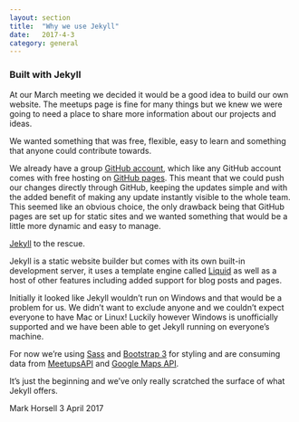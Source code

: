 ```yaml
---
layout: section
title:  "Why we use Jekyll"
date:   2017-4-3
category: general
---
```

<div>
      <h3>Built with Jekyll</h3>
      <p>
      At our March meeting we decided it would be a good idea to build our own website. The meetups page is fine for many things but we knew we were going to need a place to share more information about our projects and ideas.
      </p>
      <p>
      We wanted something that was free, flexible, easy to learn and something that anyone could contribute towards.
      </p>
      <p>
      We already have a group <a class="nav-link" href="https://github.com/JavascriptDojo">GitHub account</a>, which like any GitHub account comes with free hosting on <a class="nav-link" href="https://pages.github.com/">GitHub pages</a>. This meant that we could push our changes directly through GitHub, keeping the updates simple and with the added benefit of making any update instantly visible to the whole team. This seemed like an obvious choice, the only drawback being that GitHub pages are set up for static sites and we wanted something that would be a little more dynamic and easy to manage.
      </p>
      <p>
      <a class="nav-link" href="https://jekyllrb.com/">Jekyll</a> to the rescue.
      </p>
      <p>
      Jekyll is a static website builder but comes with its own built-in development server, it uses a template engine called <a class="nav-link" href="https://shopify.github.io/liquid/">Liquid</a> as well as a host of other features including added support for blog posts and pages.
      </p>
      <p>
      Initially it looked like Jekyll wouldn’t run on Windows and that would be a problem for us. We didn’t want to exclude anyone and we couldn’t expect everyone to have Mac or Linux! Luckily however Windows is unofficially supported and we have been able to get Jekyll running on everyone’s machine.
      </p>
      <p>
      For now we’re using <a class="nav-link" href="http://sass-lang.com/">Sass</a> and <a class="nav-link" href="https://getbootstrap.com/">Bootstrap 3</a> for styling and are consuming data from <a class="nav-link" href="https://www.meetup.com/meetup_api/">MeetupsAPI</a> and <a class="nav-link" href="https://developers.google.com/maps/documentation/javascript/">Google Maps API</a>.
      </p>
      <p>
      It’s just the beginning and we’ve only really scratched the surface of what Jekyll offers.
      </p>
      <p>Mark Horsell 3 April 2017</p>
      </div>

